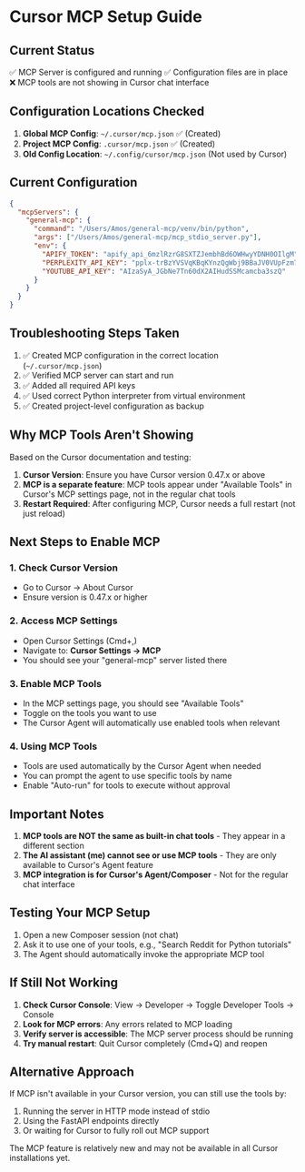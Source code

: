 # Cursor MCP Setup Guide

## Current Status
✅ MCP Server is configured and running
✅ Configuration files are in place
❌ MCP tools are not showing in Cursor chat interface

## Configuration Locations Checked

1. **Global MCP Config**: `~/.cursor/mcp.json` ✅ (Created)
2. **Project MCP Config**: `.cursor/mcp.json` ✅ (Created)
3. **Old Config Location**: `~/.config/cursor/mcp.json` (Not used by Cursor)

## Current Configuration
```json
{
  "mcpServers": {
    "general-mcp": {
      "command": "/Users/Amos/general-mcp/venv/bin/python",
      "args": ["/Users/Amos/general-mcp/mcp_stdio_server.py"],
      "env": {
        "APIFY_TOKEN": "apify_api_6mzlRzrG8SXTZJembhBd6OWHwyYDNH0OIlgM",
        "PERPLEXITY_API_KEY": "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",
        "YOUTUBE_API_KEY": "AIzaSyA_JGbNe7Tn60dX2AIHudSSMcamcba3szQ"
      }
    }
  }
}
```

## Troubleshooting Steps Taken

1. ✅ Created MCP configuration in the correct location (`~/.cursor/mcp.json`)
2. ✅ Verified MCP server can start and run
3. ✅ Added all required API keys
4. ✅ Used correct Python interpreter from virtual environment
5. ✅ Created project-level configuration as backup

## Why MCP Tools Aren't Showing

Based on the Cursor documentation and testing:

1. **Cursor Version**: Ensure you have Cursor version 0.47.x or above
2. **MCP is a separate feature**: MCP tools appear under "Available Tools" in Cursor's MCP settings page, not in the regular chat tools
3. **Restart Required**: After configuring MCP, Cursor needs a full restart (not just reload)

## Next Steps to Enable MCP

### 1. Check Cursor Version
- Go to Cursor → About Cursor
- Ensure version is 0.47.x or higher

### 2. Access MCP Settings
- Open Cursor Settings (Cmd+,)
- Navigate to: **Cursor Settings → MCP**
- You should see your "general-mcp" server listed there

### 3. Enable MCP Tools
- In the MCP settings page, you should see "Available Tools"
- Toggle on the tools you want to use
- The Cursor Agent will automatically use enabled tools when relevant

### 4. Using MCP Tools
- Tools are used automatically by the Cursor Agent when needed
- You can prompt the agent to use specific tools by name
- Enable "Auto-run" for tools to execute without approval

## Important Notes

1. **MCP tools are NOT the same as built-in chat tools** - They appear in a different section
2. **The AI assistant (me) cannot see or use MCP tools** - They are only available to Cursor's Agent feature
3. **MCP integration is for Cursor's Agent/Composer** - Not for the regular chat interface

## Testing Your MCP Setup

1. Open a new Composer session (not chat)
2. Ask it to use one of your tools, e.g., "Search Reddit for Python tutorials"
3. The Agent should automatically invoke the appropriate MCP tool

## If Still Not Working

1. **Check Cursor Console**: View → Developer → Toggle Developer Tools → Console
2. **Look for MCP errors**: Any errors related to MCP loading
3. **Verify server is accessible**: The MCP server process should be running
4. **Try manual restart**: Quit Cursor completely (Cmd+Q) and reopen

## Alternative Approach

If MCP isn't available in your Cursor version, you can still use the tools by:
1. Running the server in HTTP mode instead of stdio
2. Using the FastAPI endpoints directly
3. Or waiting for Cursor to fully roll out MCP support

The MCP feature is relatively new and may not be available in all Cursor installations yet. 